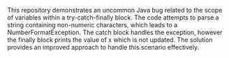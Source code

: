 This repository demonstrates an uncommon Java bug related to the scope of variables within a try-catch-finally block. The code attempts to parse a string containing non-numeric characters, which leads to a NumberFormatException. The catch block handles the exception, however the finally block prints the value of x which is not updated.  The solution provides an improved approach to handle this scenario effectively.